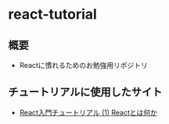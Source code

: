 # react-tutorial

## 概要

- Reactに慣れるためのお勉強用リポジトリ

## チュートリアルに使用したサイト

- [React入門チュートリアル (1) Reactとは何か](https://www.hypertextcandy.com/react-tutorial-01-what-is-react)
